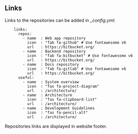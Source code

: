 ## Links

Links to the repositories can be added in *_config.yml*:

        links:
          repos:
            - name  : Web app repository
              icon  : "fab fa-github" # Use fontawesome v6
              url   : https://bitbucket.org/
            - name  : Backend repository
              icon  : "fab fa-bitbucket" # Use fontawesome v6
              url   : https://bitbucket.org/
            - name  : Docs repository
              icon  : "fab fa-gitlab" # Use fontawesome v6
              url   : https://bitbucket.org/
          useful:
            - name  : System overview
              icon  : "fas fa-project-diagram"
              url   : /architecture/
            - name  : Architecture
              icon  : "fas fa-clipboard-list"
              url   : /architecture/
            - name  : Development Guidelines
              icon  : "fas fa-pencil-alt"
              url   : /architecture/

Repositories links are displayed in website footer.
